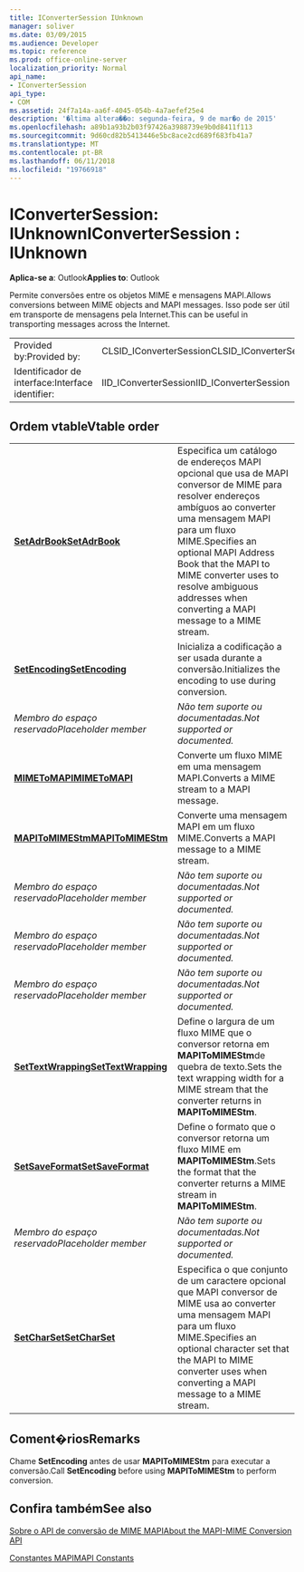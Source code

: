 ```yaml
---
title: IConverterSession IUnknown
manager: soliver
ms.date: 03/09/2015
ms.audience: Developer
ms.topic: reference
ms.prod: office-online-server
localization_priority: Normal
api_name:
- IConverterSession
api_type:
- COM
ms.assetid: 24f7a14a-aa6f-4045-054b-4a7aefef25e4
description: '�ltima altera��o: segunda-feira, 9 de mar�o de 2015'
ms.openlocfilehash: a89b1a93b2b03f97426a3988739e9b0d8411f113
ms.sourcegitcommit: 9d60cd82b5413446e5bc8ace2cd689f683fb41a7
ms.translationtype: MT
ms.contentlocale: pt-BR
ms.lasthandoff: 06/11/2018
ms.locfileid: "19766918"
---
```

# <a name="iconvertersession--iunknown"></a><span data-ttu-id="074b0-103">IConverterSession: IUnknown</span><span class="sxs-lookup"><span data-stu-id="074b0-103">IConverterSession : IUnknown</span></span>

  
  
<span data-ttu-id="074b0-104">**Aplica-se a**: Outlook</span><span class="sxs-lookup"><span data-stu-id="074b0-104">**Applies to**: Outlook</span></span> 
  
<span data-ttu-id="074b0-105">Permite conversões entre os objetos MIME e mensagens MAPI.</span><span class="sxs-lookup"><span data-stu-id="074b0-105">Allows conversions between MIME objects and MAPI messages.</span></span> <span data-ttu-id="074b0-106">Isso pode ser útil em transporte de mensagens pela Internet.</span><span class="sxs-lookup"><span data-stu-id="074b0-106">This can be useful in transporting messages across the Internet.</span></span>
  
|||
|:-----|:-----|
|<span data-ttu-id="074b0-107">Provided by:</span><span class="sxs-lookup"><span data-stu-id="074b0-107">Provided by:</span></span>  <br/> |<span data-ttu-id="074b0-108">CLSID_IConverterSession</span><span class="sxs-lookup"><span data-stu-id="074b0-108">CLSID_IConverterSession</span></span>  <br/> |
|<span data-ttu-id="074b0-109">Identificador de interface:</span><span class="sxs-lookup"><span data-stu-id="074b0-109">Interface identifier:</span></span>  <br/> |<span data-ttu-id="074b0-110">IID_IConverterSession</span><span class="sxs-lookup"><span data-stu-id="074b0-110">IID_IConverterSession</span></span>  <br/> |
   
## <a name="vtable-order"></a><span data-ttu-id="074b0-111">Ordem vtable</span><span class="sxs-lookup"><span data-stu-id="074b0-111">Vtable order</span></span>

|||
|:-----|:-----|
|<span data-ttu-id="074b0-112">**[SetAdrBook](iconvertersession-setadrbook.md)**</span><span class="sxs-lookup"><span data-stu-id="074b0-112">**[SetAdrBook](iconvertersession-setadrbook.md)**</span></span> <br/> |<span data-ttu-id="074b0-113">Especifica um catálogo de endereços MAPI opcional que usa de MAPI conversor de MIME para resolver endereços ambíguos ao converter uma mensagem MAPI para um fluxo MIME.</span><span class="sxs-lookup"><span data-stu-id="074b0-113">Specifies an optional MAPI Address Book that the MAPI to MIME converter uses to resolve ambiguous addresses when converting a MAPI message to a MIME stream.</span></span>  <br/> |
|<span data-ttu-id="074b0-114">**[SetEncoding](iconvertersession-setencoding.md)**</span><span class="sxs-lookup"><span data-stu-id="074b0-114">**[SetEncoding](iconvertersession-setencoding.md)**</span></span> <br/> |<span data-ttu-id="074b0-115">Inicializa a codificação a ser usada durante a conversão.</span><span class="sxs-lookup"><span data-stu-id="074b0-115">Initializes the encoding to use during conversion.</span></span>  <br/> |
| <span data-ttu-id="074b0-116">*Membro do espaço reservado*</span><span class="sxs-lookup"><span data-stu-id="074b0-116">*Placeholder member*</span></span>  <br/> | <span data-ttu-id="074b0-117">*Não tem suporte ou documentadas.*</span><span class="sxs-lookup"><span data-stu-id="074b0-117">*Not supported or documented.*</span></span>  <br/> |
|<span data-ttu-id="074b0-118">**[MIMEToMAPI](iconvertersession-mimetomapi.md)**</span><span class="sxs-lookup"><span data-stu-id="074b0-118">**[MIMEToMAPI](iconvertersession-mimetomapi.md)**</span></span> <br/> |<span data-ttu-id="074b0-119">Converte um fluxo MIME em uma mensagem MAPI.</span><span class="sxs-lookup"><span data-stu-id="074b0-119">Converts a MIME stream to a MAPI message.</span></span>  <br/> |
|<span data-ttu-id="074b0-120">**[MAPIToMIMEStm](iconvertersession-mapitomimestm.md)**</span><span class="sxs-lookup"><span data-stu-id="074b0-120">**[MAPIToMIMEStm](iconvertersession-mapitomimestm.md)**</span></span> <br/> |<span data-ttu-id="074b0-121">Converte uma mensagem MAPI em um fluxo MIME.</span><span class="sxs-lookup"><span data-stu-id="074b0-121">Converts a MAPI message to a MIME stream.</span></span>  <br/> |
| <span data-ttu-id="074b0-122">*Membro do espaço reservado*</span><span class="sxs-lookup"><span data-stu-id="074b0-122">*Placeholder member*</span></span>  <br/> | <span data-ttu-id="074b0-123">*Não tem suporte ou documentadas.*</span><span class="sxs-lookup"><span data-stu-id="074b0-123">*Not supported or documented.*</span></span>  <br/> |
| <span data-ttu-id="074b0-124">*Membro do espaço reservado*</span><span class="sxs-lookup"><span data-stu-id="074b0-124">*Placeholder member*</span></span>  <br/> | <span data-ttu-id="074b0-125">*Não tem suporte ou documentadas.*</span><span class="sxs-lookup"><span data-stu-id="074b0-125">*Not supported or documented.*</span></span>  <br/> |
| <span data-ttu-id="074b0-126">*Membro do espaço reservado*</span><span class="sxs-lookup"><span data-stu-id="074b0-126">*Placeholder member*</span></span>  <br/> | <span data-ttu-id="074b0-127">*Não tem suporte ou documentadas.*</span><span class="sxs-lookup"><span data-stu-id="074b0-127">*Not supported or documented.*</span></span>  <br/> |
|<span data-ttu-id="074b0-128">**[SetTextWrapping](iconvertersession-settextwrapping.md)**</span><span class="sxs-lookup"><span data-stu-id="074b0-128">**[SetTextWrapping](iconvertersession-settextwrapping.md)**</span></span> <br/> |<span data-ttu-id="074b0-129">Define o largura de um fluxo MIME que o conversor retorna em **MAPIToMIMEStm**de quebra de texto.</span><span class="sxs-lookup"><span data-stu-id="074b0-129">Sets the text wrapping width for a MIME stream that the converter returns in **MAPIToMIMEStm**.</span></span>  <br/> |
|<span data-ttu-id="074b0-130">**[SetSaveFormat](iconvertersession-setsaveformat.md)**</span><span class="sxs-lookup"><span data-stu-id="074b0-130">**[SetSaveFormat](iconvertersession-setsaveformat.md)**</span></span> <br/> |<span data-ttu-id="074b0-131">Define o formato que o conversor retorna um fluxo MIME em **MAPIToMIMEStm**.</span><span class="sxs-lookup"><span data-stu-id="074b0-131">Sets the format that the converter returns a MIME stream in **MAPIToMIMEStm**.</span></span>  <br/> |
| <span data-ttu-id="074b0-132">*Membro do espaço reservado*</span><span class="sxs-lookup"><span data-stu-id="074b0-132">*Placeholder member*</span></span>  <br/> | <span data-ttu-id="074b0-133">*Não tem suporte ou documentadas.*</span><span class="sxs-lookup"><span data-stu-id="074b0-133">*Not supported or documented.*</span></span>  <br/> |
|<span data-ttu-id="074b0-134">**[SetCharSet](iconvertersession-setcharset.md)**</span><span class="sxs-lookup"><span data-stu-id="074b0-134">**[SetCharSet](iconvertersession-setcharset.md)**</span></span> <br/> |<span data-ttu-id="074b0-135">Especifica o que conjunto de um caractere opcional que MAPI conversor de MIME usa ao converter uma mensagem MAPI para um fluxo MIME.</span><span class="sxs-lookup"><span data-stu-id="074b0-135">Specifies an optional character set that the MAPI to MIME converter uses when converting a MAPI message to a MIME stream.</span></span>  <br/> |
   
## <a name="remarks"></a><span data-ttu-id="074b0-136">Coment�rios</span><span class="sxs-lookup"><span data-stu-id="074b0-136">Remarks</span></span>

<span data-ttu-id="074b0-137">Chame **SetEncoding** antes de usar **MAPIToMIMEStm** para executar a conversão.</span><span class="sxs-lookup"><span data-stu-id="074b0-137">Call **SetEncoding** before using **MAPIToMIMEStm** to perform conversion.</span></span> 
  
## <a name="see-also"></a><span data-ttu-id="074b0-138">Confira também</span><span class="sxs-lookup"><span data-stu-id="074b0-138">See also</span></span>



[<span data-ttu-id="074b0-139">Sobre o API de conversão de MIME MAPI</span><span class="sxs-lookup"><span data-stu-id="074b0-139">About the MAPI-MIME Conversion API</span></span>](about-the-mapi-mime-conversion-api.md)
  
[<span data-ttu-id="074b0-140">Constantes MAPI</span><span class="sxs-lookup"><span data-stu-id="074b0-140">MAPI Constants</span></span>](mapi-constants.md)

